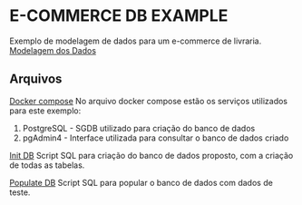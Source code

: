 # E-COMMERCE DB EXAMPLE
Exemplo de modelagem de dados para um e-commerce de livraria.
[Modelagem dos Dados](https://drive.google.com/file/d/184863WhnC8mMLBFbJcJ5--K-kx3I56CB/view?usp=sharing)

## Arquivos
[Docker compose](./docker-compose.yaml)
No arquivo docker compose estão os serviços utilizados para este exemplo:
1. PostgreSQL - SGDB utilizado para criação do banco de dados
2. pgAdmin4 - Interface utilizada para consultar o banco de dados criado

[Init DB](./init_db.sql)
Script SQL para criação do banco de dados proposto, com a criação de todas as tabelas.

[Populate DB](./populate_db.sql)
Script SQL para popular o banco de dados com dados de teste.

